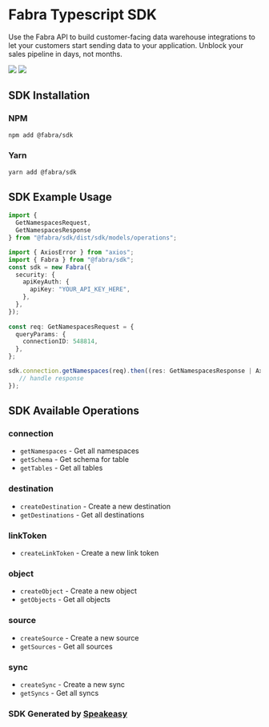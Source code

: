 # Fabra Typescript SDK

<div align="left">
   <p>Use the Fabra API to build customer-facing data warehouse integrations to let your customers start sending data to your application. Unblock your sales pipeline in days, not months.</p>
   <a href="https://github.com/fabra-io/typescript-sdk/actions"><img src="https://img.shields.io/github/actions/workflow/status/fabra-io/typescript-sdk/speakeasy_sdk_generation.yml?style=for-the-badge" /></a>
   <a href="https://www.fabra.io/#Email-Hero"><img src="https://img.shields.io/static/v1?label=Docs&message=Sign Up&color=2ca47c&style=for-the-badge" /></a>
</div>

<!-- Start SDK Installation -->
## SDK Installation

### NPM

```bash
npm add @fabra/sdk
```

### Yarn

```bash
yarn add @fabra/sdk
```
<!-- End SDK Installation -->

## SDK Example Usage
<!-- Start SDK Example Usage -->
```typescript
import {
  GetNamespacesRequest,
  GetNamespacesResponse
} from "@fabra/sdk/dist/sdk/models/operations";

import { AxiosError } from "axios";
import { Fabra } from "@fabra/sdk";
const sdk = new Fabra({
  security: {
    apiKeyAuth: {
      apiKey: "YOUR_API_KEY_HERE",
    },
  },
});
    
const req: GetNamespacesRequest = {
  queryParams: {
    connectionID: 548814,
  },
};

sdk.connection.getNamespaces(req).then((res: GetNamespacesResponse | AxiosError) => {
   // handle response
});
```
<!-- End SDK Example Usage -->

<!-- Start SDK Available Operations -->
## SDK Available Operations


### connection

* `getNamespaces` - Get all namespaces
* `getSchema` - Get schema for table
* `getTables` - Get all tables

### destination

* `createDestination` - Create a new destination
* `getDestinations` - Get all destinations

### linkToken

* `createLinkToken` - Create a new link token

### object

* `createObject` - Create a new object
* `getObjects` - Get all objects

### source

* `createSource` - Create a new source
* `getSources` - Get all sources

### sync

* `createSync` - Create a new sync
* `getSyncs` - Get all syncs
<!-- End SDK Available Operations -->

### SDK Generated by [Speakeasy](https://docs.speakeasyapi.dev/docs/using-speakeasy/client-sdks)

